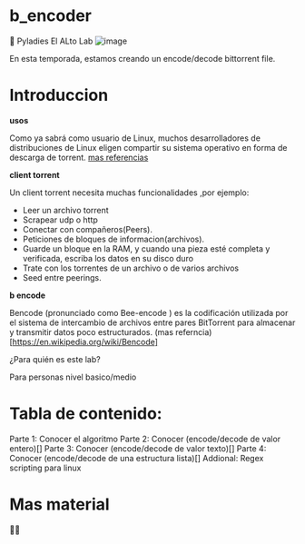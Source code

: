 # b_encoder
📢 Pyladies El ALto Lab
![image](https://media.giphy.com/media/S9i8jJxTvAKVHVMvvW/giphy.gif)

En esta temporada, estamos creando un encode/decode bittorrent file.


# Introduccion



__usos__

Como ya sabrá como usuario de Linux, muchos desarrolladores de distribuciones de Linux eligen compartir su sistema operativo en forma de descarga de torrent. [mas referencias](https://linuxconfig.org/how-to-create-and-share-torrent-on-linux)

__client torrent__

Un client torrent necesita muchas funcionalidades ,por ejemplo:
- Leer un archivo torrent
- Scrapear udp o http
- Conectar con compañeros(Peers).
- Peticiones de bloques de informacion(archivos).
- Guarde un bloque en la RAM, y cuando una pieza esté completa y verificada, escriba los datos en su disco duro
- Trate con los torrentes de un archivo o de varios archivos
- Seed entre peerings.

__b encode__

Bencode (pronunciado como Bee-encode ) es la codificación utilizada por el sistema de intercambio de archivos entre pares BitTorrent para almacenar y transmitir datos poco estructurados. (mas referncia)[https://en.wikipedia.org/wiki/Bencode]


¿Para quién es este lab?

Para personas nivel basico/medio  

# Tabla de contenido:

Parte 1: Conocer el algoritmo 
Parte 2: Conocer (encode/decode de valor entero)[]
Parte 3: Conocer (encode/decode de valor texto)[]
Parte 4: Conocer (encode/decode de una estructura lista)[]
Addional: Regex scripting para linux

# Mas material
 🤷‍♂️ 
